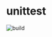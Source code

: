 # unittest

![build](https://ci.appveyor.com/api/projects/status/github/BennetSchlenk/unittest?branch=master&svg=true)
